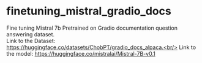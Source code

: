 # finetuning_mistral_gradio_docs
Fine tuning Mistral 7b Pretrained on Gradio documentation question answering dataset.<br/>
Link to the Dataset: https://huggingface.co/datasets/ChobPT/gradio_docs_alpaca.<br/>
Link to the model: https://huggingface.co/mistralai/Mistral-7B-v0.1
